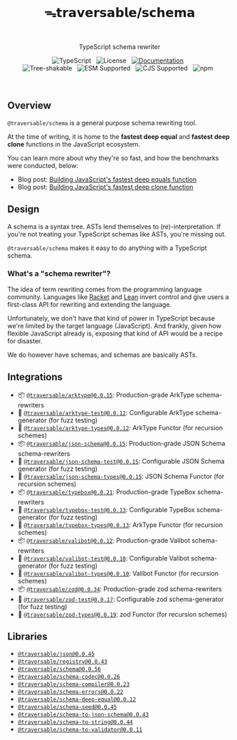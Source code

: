 <br>
<h1 align="center">ᯓ𝘁𝗿𝗮𝘃𝗲𝗿𝘀𝗮𝗯𝗹𝗲/𝘀𝗰𝗵𝗲𝗺𝗮</h1>
<br>

<p align="center">TypeScript schema rewriter</p>

<div align="center">
  <img alt="TypeScript" src="https://img.shields.io/badge/TypeScript-5.5%2B-blue?style=flat-square&logo=TypeScript&logoColor=4a9cf6">
  &nbsp;
  <img alt="License" src="https://img.shields.io/static/v1?label=Hippocratic%20License&message=HL3&labelColor=59636e&color=838a93">
  &nbsp;
  <a href="https://traversable.github.io/schema/"><img src="https://img.shields.io/badge/Documentation-4fb3f5.svg" alt="Documentation" /></a>
  &nbsp;
</div>

<div align="center">
  <!-- <img alt="npm bundle size (scoped)" src="https://img.shields.io/bundlephobia/minzip/%40traversable/schema?style=flat-square&label=size">
  &nbsp; -->
  <img alt="Tree-shakable" src="https://img.shields.io/badge/%F0%9F%8C%B2-tree--shakeable-6d7cff?labelColor=white">
  &nbsp;
  <img alt="ESM Supported" src="https://img.shields.io/badge/ESM-supported-6d7cff?style=flat-square&logo=JavaScript">
  &nbsp;
  <img alt="CJS Supported" src="https://img.shields.io/badge/CJS-supported-6d7cff?style=flat-square&logo=Node.JS">
  &nbsp;
  <img alt="npm" src="https://img.shields.io/npm/dt/@traversable/registry?style=flat-square&color=brightgreen">
  &nbsp;
</div>
<br />

<br />

## Overview

`@traversable/schema` is a general purpose schema rewriting tool.

At the time of writing, it is home to the **fastest deep equal** and **fastest deep clone** functions in the JavaScript ecosystem.

You can learn more about why they're so fast, and how the benchmarks were conducted, below:

<ul>
  <li>Blog post: <a href="https://dev.to/ahrjarrett/how-i-built-javascripts-fastest-deep-equals-function-51n8" target="_blank">Building JavaScript's fastest deep equals function</a></li>
  <li>Blog post: <a href="https://dev.to/ahrjarrett/how-i-built-javascripts-fastest-deep-clone-function-5fe0" target="_blank">Building JavaScript's fastest deep clone function</a></li>
</ul>

## Design

A schema is a syntax tree. ASTs lend themselves to (re)-interpretation. If you're not treating your TypeScript schemas like ASTs, you're missing out.

`@traversable/schema` makes it easy to do anything with a TypeScript schema.

### What's a "schema rewriter"?

The idea of term rewriting comes from the programming language community. Languages like [Racket](https://planet.racket-lang.org/package-source/samsergey/rewrite.plt/1/0/planet-docs/manual/index.html) and [Lean](https://lean-lang.org/doc/reference/latest/The-Simplifier/Rewrite-Rules/) invert control and give users a first-class API for rewriting and extending the language.

Unfortunately, we don't have that kind of power in TypeScript because we're limited by the target language (JavaScript). And frankly, given how flexible JavaScript already is, exposing that kind of API would be a recipe for disaster.

We do however have schemas, and schemas are basically ASTs.

## Integrations

<ul>
  <li>📦 <a href="https://github.com/traversable/schema/tree/main/packages/arktype"><code>@traversable/arktype@0.0.15</code></a>: Production-grade ArkType schema-rewriters</li>
  <li>🔬 <a href="https://github.com/traversable/schema/tree/main/packages/arktype-test"><code>@traversable/arktype-test@0.0.12</code></a>: Configurable ArkType schema-generator (for fuzz testing)</li>
  <li>🌳 <a href="https://github.com/traversable/schema/tree/main/packages/arktype-types"><code>@traversable/arktype-types@0.0.12</code></a>: ArkType Functor (for recursion schemes)</a></li>
  <li>📦 <a href="https://github.com/traversable/schema/tree/main/packages/json-schema"><code>@traversable/json-schema@0.0.15</code></a>: Production-grade JSON Schema schema-rewriters</li>
  <li>🔬 <a href="https://github.com/traversable/schema/tree/main/packages/json-schema-test"><code>@traversable/json-schema-test@0.0.15</code></a>: Configurable JSON Schema generator (for fuzz testing)</li>
  <li>🌳 <a href="https://github.com/traversable/schema/tree/main/packages/json-schema-types"><code>@traversable/json-schema-types@0.0.15</code></a>: JSON Schema Functor (for recursion schemes)</a></li>
  <li>📦 <a href="https://github.com/traversable/schema/tree/main/packages/typebox"><code>@traversable/typebox@0.0.21</code></a>: Production-grade TypeBox schema-rewriters</li>
  <li>🔬 <a href="https://github.com/traversable/schema/tree/main/packages/typebox-test"><code>@traversable/typebox-test@0.0.13</code></a>: Configurable TypeBox schema-generator (for fuzz testing)</li>
  <li>🌳 <a href="https://github.com/traversable/schema/tree/main/packages/typebox-types"><code>@traversable/typebox-types@0.0.13</code></a>: ArkType Functor (for recursion schemes)</a></li>
  <li>📦 <a href="https://github.com/traversable/schema/tree/main/packages/valibot"><code>@traversable/valibot@0.0.12</code></a>: Production-grade Valibot schema-rewriters</li>
  <li>🔬 <a href="https://github.com/traversable/schema/tree/main/packages/valibot-test"><code>@traversable/valibot-test@0.0.10</code></a>: Configurable Valibot schema-generator (for fuzz testing)</li>
  <li>🌳 <a href="https://github.com/traversable/schema/tree/main/packages/valibot-types"><code>@traversable/valibot-types@0.0.10</code></a>: Valibot Functor (for recursion schemes)</a></li>
  <li>📦 <a href="https://github.com/traversable/schema/tree/main/packages/zod"><code>@traversable/zod@0.0.34</code></a>: Production-grade zod schema-rewriters</li>
  <li>🔬 <a href="https://github.com/traversable/schema/tree/main/packages/zod-test"><code>@traversable/zod-test@0.0.17</code></a>: Configurable zod schema-generator (for fuzz testing)</li>
  <li>🌳 <a href="https://github.com/traversable/schema/tree/main/packages/zod-types"><code>@traversable/zod-types@0.0.19</code></a>: zod Functor (for recursion schemes)</a></li>
</ul>

## Libraries

<ul>
  <li><a href="https://github.com/traversable/schema/tree/main/packages/json"><code>@traversable/json@0.0.45</code></a></li>
  <li><a href="https://github.com/traversable/schema/tree/main/packages/registry"><code>@traversable/registry@0.0.43</code></a></li>
  <li><a href="https://github.com/traversable/schema/tree/main/packages/schema"><code>@traversable/schema@0.0.56</code></a></li>
  <li><a href="https://github.com/traversable/schema/tree/main/packages/schema-codec"><code>@traversable/schema-codec@0.0.26</code></a></li>
  <li><a href="https://github.com/traversable/schema/tree/main/packages/schema-compiler"><code>@traversable/schema-compiler@0.0.23</code></a></li>
  <li><a href="https://github.com/traversable/schema/tree/main/packages/schema-errors"><code>@traversable/schema-errors@0.0.22</code></a></li>
  <li><a href="https://github.com/traversable/schema/tree/main/packages/schema-deep-equal"><code>@traversable/schema-deep-equal@0.0.12</code></a></li>
  <li><a href="https://github.com/traversable/schema/tree/main/packages/schema-seed"><code>@traversable/schema-seed@0.0.45</code></a></li>
  <li><a href="https://github.com/traversable/schema/tree/main/packages/schema-to-json-schema"><code>@traversable/schema-to-json-schema@0.0.43</code></a></li>
  <li><a href="https://github.com/traversable/schema/tree/main/packages/schema-to-string"><code>@traversable/schema-to-string@0.0.44</code></a></li>
  <li><a href="https://github.com/traversable/schema/tree/main/packages/schema-to-validator"><code>@traversable/schema-to-validator@0.0.11</code></a></li>
</ul>
